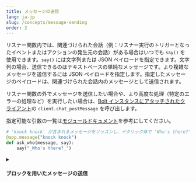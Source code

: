 ```yaml
---
title: メッセージの送信
lang: ja-jp
slug: /concepts/message-sending
order: 2
---
```




リスナー関数内では、関連づけられた会話（例：リスナー実行のトリガーとなったイベントまたはアクションの発生元の会話）がある場合はいつでも `say()` を使用できます。`say()` には文字列または JSON ペイロードを指定できます。文字列の場合、送信できるのはテキストベースの単純なメッセージです。より複雑なメッセージを送信するには JSON ペイロードを指定します。指定したメッセージのペイロードは、関連づけられた会話内のメッセージとして送信されます。

リスナー関数の外でメッセージを送信したい場合や、より高度な処理（特定のエラーの処理など）を実行したい場合は、[Bolt インスタンスにアタッチされたクライアント](/concepts/web-api)の `client.chat_postMessage` を呼び出します。




<span>指定可能な引数の一覧は<a href="https://slack.dev/bolt-python/api-docs/slack_bolt/kwargs_injection/args.html">モジュールドキュメント</a>を参考にしてください。</span>
```python
# 'knock knock' が含まれるメッセージをリッスンし、イタリック体で 'Who's there?' と返信
@app.message("knock knock")
def ask_who(message, say):
    say("_Who's there?_")
```


<details class="secondary-wrapper">
<summary markdown="0">
<h4 class="secondary-header">ブロックを用いたメッセージの送信</h4>
</summary>


`say()` は、より複雑なメッセージペイロードを受け付けるので、メッセージに機能やリッチな構造を与えることが容易です。

リッチなメッセージレイアウトをアプリに追加する方法については、[API サイトのガイド](https://api.slack.com/messaging/composing/layouts)を参照してください。また、[Block Kit ビルダー](https://api.slack.com/tools/block-kit-builder?template=1)の一般的なアプリフローのテンプレートも見てみてください。



```python
# ユーザーが 📅 のリアクションをつけたら、日付ピッカーのついた section ブロックを送信
@app.event("reaction_added")
def show_datepicker(event, say):
    reaction = event["reaction"]
    if reaction == "calendar":
        blocks = [{
          "type": "section",
          "text": {"type": "mrkdwn", "text":"Pick a date for me to remind you"},
          "accessory": {
              "type": "datepicker",
              "action_id": "datepicker_remind",
              "initial_date":"2020-05-04",
              "placeholder": {"type": "plain_text", "text":"Select a date"}
          }
        }]
        say(
            blocks=blocks,
            text="Pick a date for me to remind you"
        )
```

</details>
